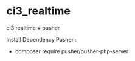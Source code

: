 # ci3_realtime
ci3 realtime + pusher

Install Dependency Pusher :
- composer require pusher/pusher-php-server
